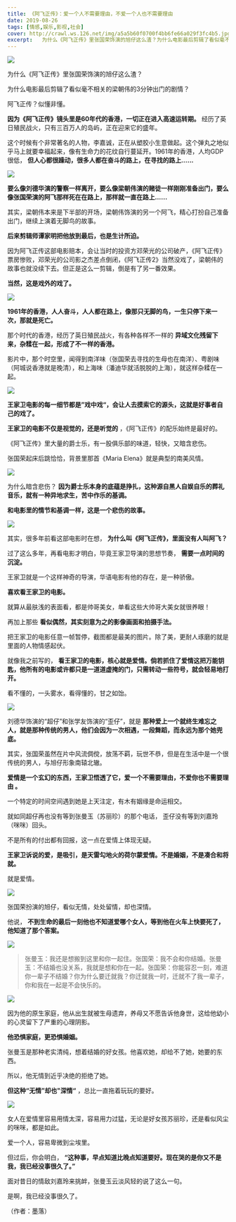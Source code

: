 ```yaml
---
title: 《阿飞正传》：爱一个人不需要理由，不爱一个人也不需要理由
date: 2019-08-26
tags: [情感,娱乐,影视,社会]
cover: http://crawl.ws.126.net/img/a5a5b60f0700f4bb6fe66a029f3fc4b5.jpg
excerpt:   为什么《阿飞正传》里张国荣饰演的旭仔这么渣？为什么电影最后剪辑了看似毫不相关的梁朝伟的3分
---
```

![](http://crawl.ws.126.net/img/a5a5b60f0700f4bb6fe66a029f3fc4b5.jpg)  

为什么《阿飞正传》里张国荣饰演的旭仔这么渣？

为什么电影最后剪辑了看似毫不相关的梁朝伟的3分钟出门的剧情？

阿飞正传？似懂非懂。

**因为《阿飞正传》镜头里是60年代的香港，一切正在进入高速运转期。** 经历了英日殖民战火，只有三百万人的岛屿，正在迎来它的盛年。

这个时候有个非常著名的人物，李嘉诚，正在从塑胶小生意做起。这个弹丸之地似乎马上就要幸福起来，像有生命力的花纹自行蔓延开。1961年的香港，人均GDP很低，
**但人心都很躁动，很多人都在奋斗的路上，在寻找的路上......**

![](http://crawl.ws.126.net/img/6cfc4b9aa6ec8bfdfb3d32d43e410deb.jpg)  

**要么像刘德华演的警察一样离开，要么像梁朝伟演的赌徒一样刚刚准备出门，要么像张国荣演的阿飞那样死在在路上，那样就一直在路上......**

其实，梁朝伟本来是下半部的开场，梁朝伟饰演的另一个阿飞，精心打扮自己准备出门，继续上演着无脚鸟的故事。

**后来剪辑师谭家明把他放到最后，也是生计所迫。**

因为阿飞正传这部电影赔本，会让当时的投资方邓荣光的公司破产，《阿飞正传》票房惨败，邓荣光的公司影之杰差点倒闭，《阿飞正传2》当然没戏了，梁朝伟的故事也就没续下去。但正是这么一剪辑，倒是有了另一番效果。

**当然，这是戏外的戏了。**

![](http://crawl.ws.126.net/img/fd9102e548b3161f86b4db7182d82295.jpg)  

**1961年的香港，人人奋斗，人人都在路上，像那只无脚的鸟，一生只停下来一次，那就是死亡。**

那个时代的香港，经历了英日殖民战火，有各种各样不一样的 **异域文化残留下来，杂糅在一起，形成了不一样的香港。**

影片中，那个时空里，闻得到南洋味（张国荣去寻找的生母也在南洋）、粤剧味（阿城说香港就是晚清），和上海味（潘迪华就活脱脱的上海），就这样杂糅在一起。

![](http://crawl.ws.126.net/img/c0f7621f46f6737b4c2c433394cf2ed3.jpg)  

**王家卫电影的每一细节都是”戏中戏“，会让人去摸索它的源头，这就是好事者自己的戏了。**

**王家卫的电影不仅是视觉的，还是听觉的** ，《阿飞正传》的配乐始终是最好的。

《阿飞正传》里大量的爵士乐，有一股俱乐部的味道，轻快，又暗含悲伤。

张国荣起床后跳恰恰，背景里那首《Maria Elena》就是典型的南美风情。

![](http://dingyue.ws.126.net/wLaOuDZmzzl7oztZHmt4AXpYfBThKB9IP7j5MaokvRUbd1566788496035.jpg)  

为什么暗含悲伤？ **因为爵士乐本身的底蕴是挣扎，这种源自黑人自娱自乐的葬礼音乐，就有一种异地求生，苦中作乐的基调。**

**和电影里的情节和基调一样，这是一个悲伤的故事。**

![](http://dingyue.ws.126.net/X6tiSc8qBWgYonBppwEYdNfZtF2hqAH6rB8cYGzN5GM7u1566788496038.jpg)  

其实，很多年前看这部电影时在想， **为什么叫《阿飞正传》，里面没有人叫阿飞？**

过了这么多年，再看电影才明白，毕竟王家卫导演的思想节奏， **需要一点时间的沉淀。**

王家卫就是一个这样神奇的导演，华语电影有他的存在，是一种骄傲。

**喜欢看王家卫的电影。**

就算从最肤浅的表面看，都是帅哥美女，单看这些大帅哥大美女就很养眼！

再加上那些 **看似偶然，其实刻意为之的影像画面和拍摄手法。**

把王家卫的电影任意一帧暂停，截图都是最美的图片。除了美，更耐人琢磨的就是里面的人物情感起伏。

就像我之前写的， **看王家卫的电影，核心就是爱情。倘若抓住了爱情这把万能钥匙，他所有的电影或许都只是一道道虚掩的门，只需转动一些符号，就会轻易地打开。**

看不懂的，一头雾水，看得懂的，甘之如饴。

![](http://crawl.ws.126.net/img/61eab33e7fd12bc02490fb0a98d73629.jpg)  

刘德华饰演的“超仔”和张学友饰演的“歪仔”，就是 **那种爱上一个就终生难忘之人，就是那种传统的男人，他们会因为一次相遇，一段舞蹈，而永远为那个她兜底。**

其实，张国荣虽然在片中风流倜傥，放荡不羁，玩世不恭，但是在生活中是一个很传统的男人，与旭仔形象南辕北辙。

**爱情是一个玄幻的东西，王家卫悟透了它，爱一个不需要理由，不爱你也不需要理由 。**

一个特定的时间空间遇到她是上天注定，有木有姻缘是命运相交。

就如同超仔再也没有等到张曼玉（苏丽珍）的那个电话， 歪仔没有等到刘嘉玲（咪咪）回头。

不是所有的付出都有回报，这一点在爱情上体现无疑。

**王家卫诉说的爱，是吸引，是天雷勾地火的荷尔蒙爱情。不是婚姻，不是凑合和将就。**

就是爱情。

![](http://crawl.ws.126.net/img/bc7c04a3f82dd3b442e2229c53991665.jpg)  

张国荣扮演的旭仔，看似无情，处处留情，却也深情。

他说， **不到生命的最后一刻他也不知道爱哪个女人，等到他在火车上快要死了，他知道了那个答案。**

![](http://crawl.ws.126.net/img/5242a87231fade373730b6429ce29b52.jpg)  

>
> 张曼玉：我还是想搬到这里和你一起住。张国荣：我不会和你结婚。张曼玉：不结婚也没关系，我就是想和你在一起。张国荣：你能容忍一刻，难道你一辈子不结婚？你为什么要迁就我？你迁就我一时，迁就不了我一辈子，你和我在一起是不会快乐的。  
>

![](http://crawl.ws.126.net/img/7c4720b8efc31a382756ccb0f4531f4a.jpg)  

因为他的原生家庭，他从出生就被生母遗弃，养母又不愿告诉他身世，这给他幼小的心灵留下了严重的心理阴影。

**他恐惧家庭，更恐惧婚姻。**

张曼玉是那种老实清纯，想着结婚的好女孩。他喜欢她，却给不了她，她要的东西。

所以，他无情到近乎决绝的拒绝了她。

**但这种“无情”却也"深情“** ，总比一直拖着玩玩的要好。

![](http://dingyue.ws.126.net/6xSTulVL5yhw6RSNGDu541AmNcDJZ3J0rVB5=vElY8DcP1566788496037.jpg)  

女人在爱情里容易用情太深，容易用力过猛，无论是好女孩苏丽珍，还是看似风尘的咪咪，都是如此。

爱一个人，容易卑微到尘埃里。

但过后，你会明白， **“这种事，早点知道比晚点知道要好。现在哭的是你又不是我，我已经没事很久了。”**

面对昔日的情敌刘嘉玲来挑衅，张曼玉云淡风轻的说了这么一句。

是啊，我已经没事很久了。

（作者：墨落）

